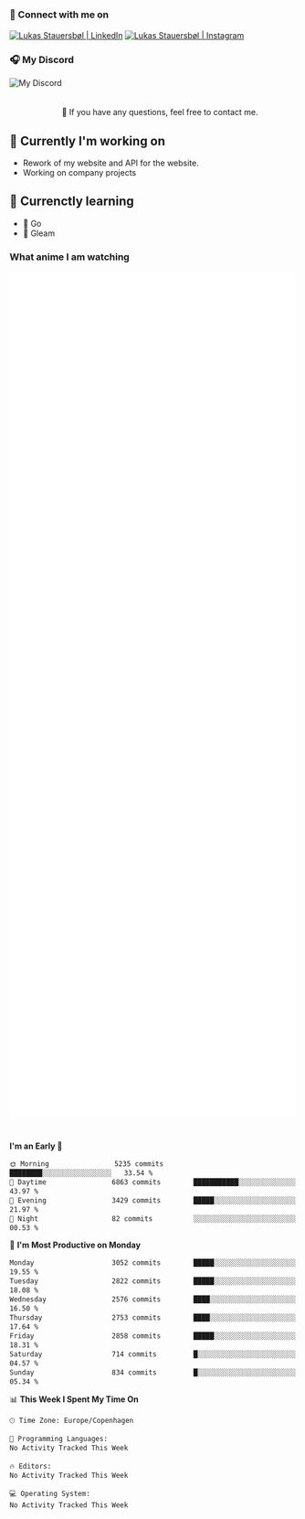 ### 🔗 Connect with me on
<a href="https://www.instagram.com/lukas_stauersbol" target="_blank"><img align="center" src="https://raw.githubusercontent.com/stauersbol/stauersbol/main/images/instagram.svg" alt="Lukas Stauersbøl | LinkedIn" width="30px"/></a>
<a href="https://www.linkedin.com/in/lukas-stauersbol/" target="_blank"><img align="center" src="https://raw.githubusercontent.com/stauersbol/stauersbol/main/images/linkedin.svg" alt="Lukas Stauersbøl | Instagram" width="30px"/></a>

<p align="center">
 <h3>🎧 My Discord</h3>
 <img align="left" height="55px" src="https://discord.c99.nl/widget/theme-2/147806323323568128.png" alt="My Discord" />
</p>

<br/>
<br/>
<br/>
💬 If you have any questions, feel free to contact me.

## 🔭 Currently I'm working on
- Rework of my website and API for the website.
- Working on company projects
 
## 🌱 Currenctly learning
- 💙 Go
- 💜 Gleam

### What anime I am watching
<a href="https://anilist.co/user/slashiy/" align="center"><img align="center" width="500px" src="metrics.plugin.personal.anilist.svg" /></a>

<br/>

<!--START_SECTION:waka-->
**I'm an Early 🐤** 

```text
🌞 Morning                5235 commits        ████████░░░░░░░░░░░░░░░░░   33.54 % 
🌆 Daytime                6863 commits        ███████████░░░░░░░░░░░░░░   43.97 % 
🌃 Evening                3429 commits        █████░░░░░░░░░░░░░░░░░░░░   21.97 % 
🌙 Night                  82 commits          ░░░░░░░░░░░░░░░░░░░░░░░░░   00.53 % 
```
📅 **I'm Most Productive on Monday** 

```text
Monday                   3052 commits        █████░░░░░░░░░░░░░░░░░░░░   19.55 % 
Tuesday                  2822 commits        █████░░░░░░░░░░░░░░░░░░░░   18.08 % 
Wednesday                2576 commits        ████░░░░░░░░░░░░░░░░░░░░░   16.50 % 
Thursday                 2753 commits        ████░░░░░░░░░░░░░░░░░░░░░   17.64 % 
Friday                   2858 commits        █████░░░░░░░░░░░░░░░░░░░░   18.31 % 
Saturday                 714 commits         █░░░░░░░░░░░░░░░░░░░░░░░░   04.57 % 
Sunday                   834 commits         █░░░░░░░░░░░░░░░░░░░░░░░░   05.34 % 
```


📊 **This Week I Spent My Time On** 

```text
🕑︎ Time Zone: Europe/Copenhagen

💬 Programming Languages: 
No Activity Tracked This Week

🔥 Editors: 
No Activity Tracked This Week

💻 Operating System: 
No Activity Tracked This Week
```


<!--END_SECTION:waka-->
